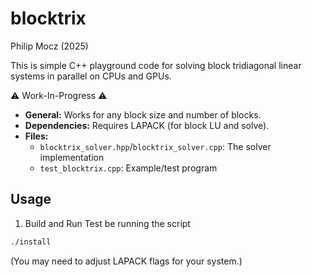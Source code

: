 # blocktrix

Philip Mocz (2025)

This is simple C++ playground code for solving block tridiagonal linear systems in parallel on CPUs and GPUs.

⚠️ Work-In-Progress ⚠️

- **General:** Works for any block size and number of blocks.
- **Dependencies:** Requires LAPACK (for block LU and solve).
- **Files:**
  - `blocktrix_solver.hpp`/`blocktrix_solver.cpp`: The solver implementation
  - `test_blocktrix.cpp`: Example/test program

## Usage

1. Build and Run Test be running the script

```sh
./install
```

(You may need to adjust LAPACK flags for your system.)
